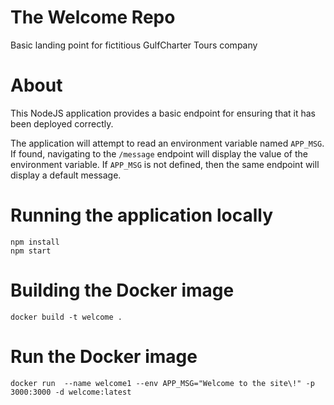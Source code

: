 # The Welcome Repo
Basic landing point for fictitious GulfCharter Tours company

# About
This NodeJS application provides a basic endpoint for ensuring that it has been deployed correctly.

The application will attempt to read an environment variable named `APP_MSG`. If found, navigating
to the `/message` endpoint will display the value of the environment variable. If `APP_MSG` is not
defined, then the same endpoint will display a default message.

# Running the application locally

```
npm install
npm start
```

# Building the Docker image

```
docker build -t welcome .
```

# Run the Docker image

```
docker run  --name welcome1 --env APP_MSG="Welcome to the site\!" -p 3000:3000 -d welcome:latest
```